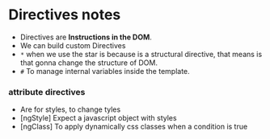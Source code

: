 # Directives notes

- Directives are **Instructions in the DOM**.
- We can build custom Directives
- `*` when we use the star is because is a structural directive, that means is that gonna change the structure of DOM.
- `#` To manage internal variables inside the template.

### attribute directives
- Are for styles, to change tyles
- [ngStyle] Expect a javascript object with styles
- [ngClass] To apply dynamically css classes when a condition is true